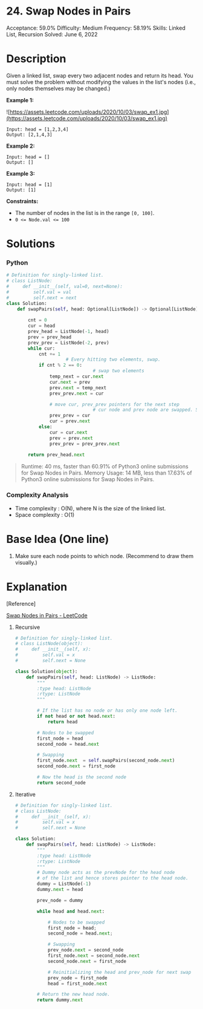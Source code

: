 # 24. Swap Nodes in Pairs

Acceptance: 59.0%
Difficulty: Medium
Frequency: 58.19%
Skills: Linked List, Recursion
Solved: June 6, 2022

# Description

Given a linked list, swap every two adjacent nodes and return its head. You must solve the problem without modifying the values in the list's nodes (i.e., only nodes themselves may be changed.)

**Example 1:**

![https://assets.leetcode.com/uploads/2020/10/03/swap_ex1.jpg](https://assets.leetcode.com/uploads/2020/10/03/swap_ex1.jpg)

```
Input: head = [1,2,3,4]
Output: [2,1,4,3]

```

**Example 2:**

```
Input: head = []
Output: []

```

**Example 3:**

```
Input: head = [1]
Output: [1]

```

**Constraints:**

- The number of nodes in the list is in the range `[0, 100]`.
- `0 <= Node.val <= 100`

# Solutions

### Python

```python
# Definition for singly-linked list.
# class ListNode:
#     def __init__(self, val=0, next=None):
#         self.val = val
#         self.next = next
class Solution:
    def swapPairs(self, head: Optional[ListNode]) -> Optional[ListNode]:
        
        cnt = 0
        cur = head
        prev_head = ListNode(-1, head)
        prev = prev_head
        prev_prev = ListNode(-2, prev)
        while cur:
            cnt += 1
					  # Every hitting two elements, swap.
            if cnt % 2 == 0:
								# swap two elements
                temp_next = cur.next
                cur.next = prev
                prev.next = temp_next
                prev_prev.next = cur

                # move cur, prev_prev pointers for the next step
								# cur node and prev node are swapped. So, moving like below:
                prev_prev = cur
                cur = prev.next
            else:
                cur = cur.next
                prev = prev.next
                prev_prev = prev_prev.next
            
        return prev_head.next
```

> Runtime: 40 ms, faster than 60.91% of Python3 online submissions for Swap Nodes in Pairs.
Memory Usage: 14 MB, less than 17.63% of Python3 online submissions for Swap Nodes in Pairs.
> 

### Complexity Analysis

- Time complexity : O(N), where N is the size of the linked list.
- Space complexity : O(1)

# Base Idea (One line)

1. Make sure each node points to which node. (Recommend to draw them visually.)

# Explanation

[Reference]

[Swap Nodes in Pairs - LeetCode](https://leetcode.com/problems/swap-nodes-in-pairs/solution/)

1. Recursive
    
    ```python
    # Definition for singly-linked list.
    # class ListNode(object):
    #     def __init__(self, x):
    #         self.val = x
    #         self.next = None
    
    class Solution(object):
        def swapPairs(self, head: ListNode) -> ListNode:
            """
            :type head: ListNode
            :rtype: ListNode
            """
    
            # If the list has no node or has only one node left.
            if not head or not head.next:
                return head
    
            # Nodes to be swapped
            first_node = head
            second_node = head.next
    
            # Swapping
            first_node.next  = self.swapPairs(second_node.next)
            second_node.next = first_node
    
            # Now the head is the second node
            return second_node
    ```
    
2. Iterative
    
    ```python
    # Definition for singly-linked list.
    # class ListNode:
    #     def __init__(self, x):
    #         self.val = x
    #         self.next = None
    
    class Solution:
        def swapPairs(self, head: ListNode) -> ListNode:
            """
            :type head: ListNode
            :rtype: ListNode
            """
            # Dummy node acts as the prevNode for the head node
            # of the list and hence stores pointer to the head node.
            dummy = ListNode(-1)
            dummy.next = head
    
            prev_node = dummy
    
            while head and head.next:
    
                # Nodes to be swapped
                first_node = head;
                second_node = head.next;
    
                # Swapping
                prev_node.next = second_node
                first_node.next = second_node.next
                second_node.next = first_node
    
                # Reinitializing the head and prev_node for next swap
                prev_node = first_node
                head = first_node.next
    
            # Return the new head node.
            return dummy.next
    ```